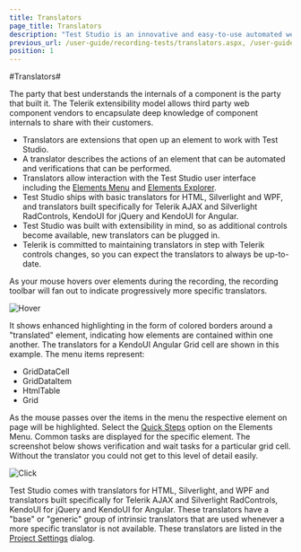 ```yaml
---
title: Translators
page_title: Translators
description: "Test Studio is an innovative and easy-to-use automated web, WPF and load testing solution. Test Studio tests support essential technologies like ASP.NET AJAX, Silverlight, PHP and MVC. HTML5, Testing framework, functional testing, performance testing, load testing, exploratory testing, manual testing."
previous_url: /user-guide/recording-tests/translators.aspx, /user-guide/recording-tests/translators, /getting-started/translators
position: 1
---
```

#Translators#

The party that best understands the internals of a component is the party that built it. The Telerik extensibility model allows third party web component vendors to encapsulate deep knowledge of component internals to share with their customers.

* Translators are extensions that open up an element to work with Test Studio.
* A translator describes the actions of an element that can be automated and verifications that can be performed.
* Translators allow interaction with the Test Studio user interface including the <a href="/features/elements-menu/overview" target="_blank">Elements Menu</a> and <a href="/features/elements-explorer/overview" target="_blank">Elements Explorer</a>.
* Test Studio ships with basic translators for HTML, Silverlight and WPF, and translators built specifically for Telerik AJAX and Silverlight RadControls, KendoUI for jQuery and KendoUI for Angular.
* Test Studio was built with extensibility in mind, so as additional controls become available, new translators can be plugged in.
* Telerik is committed to maintaining translators in step with Telerik controls changes, so you can expect the translators to always be up-to-date.

As your mouse hovers over elements during the recording, the recording toolbar will fan out to indicate progressively more specific translators.

![Hover][1]

It shows enhanced highlighting in the form of colored borders around a "translated" element, indicating how elements are contained within one another. The translators for a KendoUI Angular Grid cell are shown in this example. The menu items represent:

* GridDataCell
* GridDataItem
* HtmlTable
* Grid

As the mouse passes over the items in the menu the respective element on page will be highlighted. Select the <a href="/features/verifications/quick-verification" target="_blank">Quick Steps</a> option on the Elements Menu. Common tasks are displayed for the specific element. The screenshot below shows verification and wait tasks for a particular grid cell. Without the translator you could not get to this level of detail easily.

![Click][2]

Test Studio comes with translators for HTML, Silverlight, and WPF and translators built specifically for Telerik AJAX and Silverlight RadControls, KendoUI for jQuery and KendoUI for Angular. These translators have a "base" or "generic" group of intrinsic translators that are used whenever a more specific translator is not available. These translators are listed in the <a href="/features/project-settings/Translators" target="_blank">Project Settings</a> dialog.

[1]: /img/getting-started/test-recording/translators/fig1.png
[2]: /img/getting-started/test-recording/translators/fig2.png